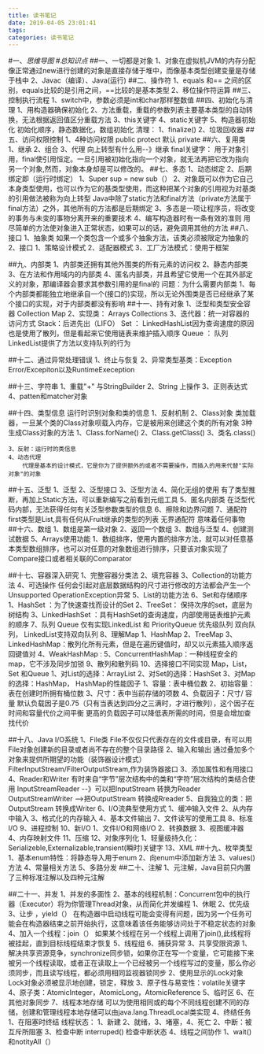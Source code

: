 ```yaml
---
title: 读书笔记
date: 2019-04-05 23:01:41
tags:
categories: 读书笔记
---
```

#一、*思维导图*
#*总知识点*
##一、一切都是对象
	1、对象在虚拟机JVM的内存分配
		像正常通过new进行创建的对象是直接存储于堆中，而像基本类型创建变量是存储于栈中
	2、Javac（编译）、Java(运行)
##二、操作符
	1、equals 和== 之间的区别，equals比较的是引用之间，==比较的是基本类型
	2、移位操作符运算
##三、控制执行流程
	1、switch中，参数必须是int和char那样整数值
##四、初始化与清理
	1、用构造器确保初始化
	2、方法重载，重载的参数列表主要基本类型的自动转换，无法根据返回值区分重载方法
	3、this关键字
	4、static关键字
	5、构造器初始化
		初始化顺序，静态数据化，数组初始化
	清理：
		1、finalize()
		2、垃圾回收器
##五、访问权限控制
	1、4种访问权限
		public
		protect
		默认
		private
##六、复用类
	1、继承
	2、组合
	3、代理
	向上转型有什么用--》继承
	final关键字：
		用于对象引用，final使引用恒定。一旦引用被初始化指向一个对象，就无法再把它改为指向另一个对象,然而，对象本身却是可以修改的。
##七、多态
	1、动态绑定
	2、后期绑定即（运行时绑定）
		1、Super sup = new sub（）
		2、对象既可以作为它自己本身类型使用，也可以作为它的基类型使用，而这种把某个对象的引用视为对基类的引用做法被称为向上转型
			Java中除了static方法和final方法（private方法属于final方法）之外，其他所有的方法都是后期绑定
		3、多态是一项让程序员，将改变的事务与未变的事物分离开来的重要技术
		4、编写构造器时有一条有效的准则
			用尽简单的方法使对象进入正常状态，如果可以的话，避免调用其他的方法
##八、接口
	1、抽象类
		如果一个类包含一个或多个抽象方法，该类必须被限定为抽象的
	2、接口
		1、策略设计模式
		2、适配器模式
		3、工厂方法模式：使用于框架

##九、内部类
	1、内部类还拥有其他外围类的所有元素的访问权
	2、静态内部类
	3、在方法和作用域内的内部类
	4、匿名内部类，并且希望它使用一个在其外部定义的对象，那编译器会要求其参数引用的是final的
	问题：为什么需要内部类
		1、每个内部类都能独立地继承自一个(接口的)实现，所以无论外围类是否已经继承了某个接口的实现，对于内部类都没有影响
##十一、持有对象
	1、泛型和类型安全容器
		Collection
		Map
	2、实现类：
		Arrays
		Collections
	3、迭代器：统一对容器的访问方式
		Stack：后进先出（LIFO）
		Set ： LinkedHashList因为查询速度的原因也是使用了散列，但是看起来它使用链表来维护插入顺序
		Queue ： 队列  LinkedList提供了方法以支持队列的行为

##十二、通过异常处理错误
	1、终止与恢复
	2、异常类型基类：Exception
		Error/Excepiton以及RuntimeExeception

##十三、字符串
	1、重载"+" 与StringBuilder
	2、String 上操作
	3、正则表达式
	4、patten和matcher对象

##十四、类型信息
	运行时识别对象和类的信息
	1、反射机制
	2、Class对象
		类加载器，一旦某个类的Class对象呗载入内存，它是被用来创建这个类的所有对象
		3种生成Class对象的方法
			1、Class.forName()
			2、Class.getClass()
			3、类名.class()


	3、反射：运行时的类信息
	4、动态代理
		代理是基本的设计模式，它是你为了提供额外的或者不需要操作，而插入的用来代替"实际对象"的对象
##十五、泛型
	1、泛型
	2、泛型接口
	3、泛型方法
	4、简化无组的使用
		有了类型推断，再加上Static方法，可以重新编写之前看到元组工具
	5、匿名内部类
		在泛型代码内部，无法获得任何有关泛型参数类型的信息
	6、擦除和边界问题
	7、通配符
		first类型是List<? extend Fruit>,具有任何从Fruit继承的类型的列表
		无界通配符<?> 意味着任何事物
##十六、数组
	1、数组是第一级对象
	2、返回一个数组
	3、数组与泛型
	4、创建测试数据
	5、Arrays使用功能
		1、数组排序，使用内置的排序方法，就可以对任意基本类型数组排序，也可以对任意的对象数组进行排序，只要该对象实现了Compare接口或者相关联的Comparator

##十七、容器深入研究
	1、完整容器分类法
	2、填充容器
	3、Collection的功能方法
	4、可选操作
		任何会引起对底层数据结构的尺寸进行修改的方法都会产生一个Unsupported OperationException异常
	5、List的功能方法
	6、Set和存储顺序
		1、HashSet ：为了快速查找而设计的Set
		2、TreeSet： 保持次序的set，底层为树结构
		3、LinkedHashSet ：具有HashSet的查询速度，内部使用链表维护元素的顺序
	7、队列
		Queue 仅有实现LinkedList 和 PriorityQueue
		优先级队列
		双向队列， LinkedList支持双向队列
	8、理解Map
		1、HashMap
		2、TreeMap
		3、LinkedHashMap：散列化所有元素，但是在遍历键值时，却又以元素插入顺序返回键值对
		4、WeakHashMap : 
		5、ConcurrentHashMap：一种线程安全的map，它不涉及同步加锁
	9、散列和散列码
	10、选择接口不同实现
		Map，List，Set 和Queue
		1、对List的选择：ArrayList
		2、对Set的选择：HashSet
		3、对Map的选择：HashMap，
			HashMap的性能因子
				1、容量：表中桶位数
				2、初始容量：表在创建时所拥有桶位数
				3、尺寸：表中当前存储的项数
				4、负载因子：尺寸/ 容量
				默认负载因子是0.75（只有当表达到四分之三满时，才进行散列），这个因子在时间和容量代价之间平衡
				更高的负载因子可以降低表所需的时间，但是会增加查找代价
	
##十八、Java I/O系统
	1、File类
		File不仅仅只代表存在的文件或目录，有可以用File对象创建新的目录或者尚不存在的整个目录路径
	2、输入和输出
		通过叠加多个对象来提供所期望的功能（装饰器设计模式）
		FilterInputStream/FilterOutputStream,作为装饰器接口
	3、添加属性和有用接口
	4、Reader和Writer
		有时来自“字节”层次结构中的类和“字符”层次结构的类结合使用
		InputStreamReader --》可以把InputStream 转换为Reader
		OutputStreamWriter -->把OutputStream 转换成Rreader
	5、自我独立的类：把OutputStream 转换成Writer
	6、I/O流典型使用方式
		1、缓冲输入文件
		2、从内存中输入
		3、格式化的内存输入
		4、基本文件输出
	7、文件读写的使用工具
	8、标准I/O
	9、进程控制
	10、新I/O
		1、文件I/O和网络I/O
		2、转换数据
		3、视图缓冲器
		4、内存映射文件
	11、压缩
	12、对象序列化
		1、轻量级持久化：Serializeble,Externalizable,transient(瞬时)关键字 
	13、XML
##十九、枚举类型
	1、基本enum特性：将静态导入用于enum
	2、向enum中添加新方法
	3、values()方法
	4、常量相关方法
	5、多路分发
##二十、注解
	1、元注解，Java目前只内置了三种标准注解以及四种元注解

##二十一、并发
	1、并发的多面性
	2、基本的线程机制：Concurrent包中的执行器（Executor）将为你管理Thread对象，从而简化并发编程
		1、休眠
		2、优先级
		3、让步 ，yield（）
			在构造器中启动线程可能会变得有问题，因为另一个任务可能会在构造器结束之前开始执行，这意味着该任务能够访问处于不稳定状态的对象
		4、加入一个线程：join（） 如果某个线程在另一个线程上调用了join(),此线程将被挂起，直到目标线程结束才恢复
		5、线程组
		6、捕获异常
	3、共享受限资源
		1、解决共享资源竞争，synchronize同步锁，如果你正在写一个变量，它可能接下来被另一个线程读取，或者正在读取上一个已经被另一个线程写过的变量，那么你必须同步，而且读写线程，都必须用相同监视器锁同步
		2、使用显示的Lock对象
			Lock对象必须被显示地创建，锁定，释放
		3、原子性与易变性：volatile关键字
		4、原子类：AtomicInteger，AtomicLong，AtomicReference
		5、临时区
		6、在其他对象同步
		7、线程本地存储
			可以为使用相同或的每个不同线程创建不同的存储，创建和管理线程本地存储可以由java.lang.ThreadLocal类实现
	4、终结任务
		1、在阻塞时终结
			线程状态：
				1、新建 2、就绪，3、堵塞，4、死亡
		2、中断：被互斥所阻塞
		3、检查中断
				interruped() 检查中断状态
		4、线程之间协作
			1、wait() 和notityAll（）


